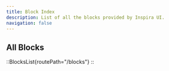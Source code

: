 ```yaml
---
title: Block Index
description: List of all the blocks provided by Inspira UI.
navigation: false
---
```


## All Blocks

::BlocksList{routePath="/blocks"}
::
